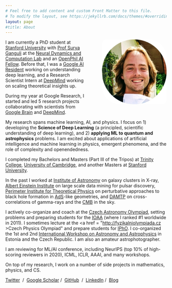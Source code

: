 ```yaml
---
# Feel free to add content and custom Front Matter to this file.
# To modify the layout, see https://jekyllrb.com/docs/themes/#overriding-theme-defaults
layout: page
#title: About
---
```


<img src="/images/headcircle3_smaller.jpg" alt="Stanislav Fort" style="width:40%;float:right;margin:0em 0em 0em 3em;border-radius:1em 4em">

I am currently a PhD student at <a href="http://www.stanford.edu/">Stanford University</a> with <a href="https://ganguli-gang.stanford.edu/surya.html">Prof Surya Ganguli</a> at the <a href = "https://ganguli-gang.stanford.edu/">Neural Dynamics and Computation Lab</a> and an <a href="https://www.openphilanthropy.org/focus/global-catastrophic-risks/potential-risks-advanced-artificial-intelligence/open-phil-ai-fellowship-2020-class">OpenPhil AI Fellow</a>. Before that, I was a <a href="https://ai.google/research/join-us/ai-residency/">Google AI Resident</a> working on understanding deep learning, and a Research Scientist Intern at <a href="https://deepmind.com/">DeepMind</a> working on scaling theoretical insights up.

During my year at Google Research, I started and led 5 research projects collaborating with scientists from <a href="https://ai.google/research/teams/brain/">Google Brain</a> and <a href="https://deepmind.com/">DeepMind</a>.

My research spans machine learning, AI, and physics. I focus on 1) developing the <b>Science of Deep Learning</b> (a principled, scientific understanding of deep learning), and 2) <b>applying ML to quantum and astrophysics</b> problems. I am excited about applications of artificial intelligence and machine learning in physics, emergent phenomena, and the role of complexity and openendedness.


I completed my Bachelors and Masters (Part III of the Tripos) at <a href="http://www.trin.cam.ac.uk/">Trinity College</a>, <a href="http://www.cam.ac.uk/">University of Cambridge</a>, and another Masters at <a href="https://www.stanford.edu/">Stanford University</a>.

In the past I worked at <a href = "http://www.ast.cam.ac.uk/">Institute of Astronomy</a> on galaxy clusters in X-ray, <a href = "http://www.aei.mpg.de/">Albert Einstein Institute</a> on large scale data mining for pulsar discovery, <a href = "http://www.perimeterinstitute.ca/">Perimeter Institute for Theoretical Physics</a> on perturbative approaches to black hole formation in <a href ="https://en.wikipedia.org/wiki/AdS/CFT_correspondence">AdS</a>-like geometries, and <a href = "http://www.damtp.cam.ac.uk/">DAMTP</a> on cross-correlations of gamma-rays and the <a href = "https://en.wikipedia.org/wiki/Cosmic_microwave_background">CMB</a> in the sky.


I actively co-organize and coach at the <a href="http://olympiada.astro.cz/">Czech Astronomy Olympiad</a>, setting problems and preparing students for the <a href = "https://en.wikipedia.org/wiki/International_Olympiad_on_Astronomy_and_Astrophysics">IOAA</a> (where I ranked #1 worldwide in 2011). I sometimes lecture at the <a href = "http://fyzikalniolympiada.cz >Czech Physics Olympiad"</a> and prepare students for <a href = "https://en.wikipedia.org/wiki/International_Physics_Olympiad">IPhO</a>. I co-organized the 1st and 2nd  <a href = "https://www.to.ee/download/m57c83230832fc/full" >International Workshop on Astronomy and Astrophysics</a> in Estonia and the Czech Republic. I am also an amateur astrophotographer.

I am reviewing for ML/AI conference, including NeurIPS (top 10% of high-scoring reviewers in 2020), ICML, ICLR, AAAI, and many workshops.

On top of my research, I work on a number of side projects in mathematics, physics, and CS.



<p align="center">

<a href="https://twitter.com/stanislavfort">Twitter</a> &nbsp;/&nbsp;
<a href="https://scholar.google.com/citations?user=eu2Kzn0AAAAJ&hl=en">Google Scholar</a>&nbsp;/&nbsp;
<a href="https://github.com/stanislavfort">GitHub</a> &nbsp;/&nbsp;
<a href="https://www.linkedin.com/in/stanislav-fort-38199a58">LinkedIn</a>&nbsp;/&nbsp;
<a href="https://stanislavfort.github.io/blog/">Blog</a>

</p>



